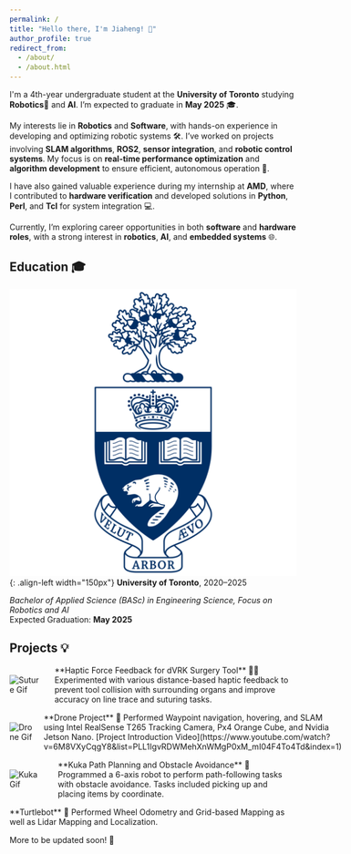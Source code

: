 ```yaml
---
permalink: /
title: "Hello there, I'm Jiaheng! 👋"
author_profile: true
redirect_from: 
  - /about/
  - /about.html
---
```


I'm a 4th-year undergraduate student at the **University of Toronto** studying **Robotics**🤖 and **AI**. I’m expected to graduate in **May 2025** 🎓.

My interests lie in **Robotics** and **Software**, with hands-on experience in developing and optimizing robotic systems 🛠. I’ve worked on projects involving **SLAM algorithms**, **ROS2**, **sensor integration**, and **robotic control systems**. My focus is on **real-time performance optimization** and **algorithm development** to ensure efficient, autonomous operation 🚗.

I have also gained valuable experience during my internship at **AMD**, where I contributed to **hardware verification** and developed solutions in **Python**, **Perl**, and **Tcl** for system integration 💻.

Currently, I’m exploring career opportunities in both **software** and **hardware roles**, with a strong interest in **robotics**, **AI**, and **embedded systems** 🌐.

## Education 🎓
![UofT Logo](/images/uoft.png){: .align-left width="150px"}
**University of Toronto**, 2020–2025  

*Bachelor of Applied Science (BASc) in Engineering Science, Focus on Robotics and AI*  
Expected Graduation: **May 2025**

## Projects 💡

<div style="display: flex; align-items: center; margin-bottom: 15px;">
  <img src="/images/suture.gif" alt="Suture Gif" style="width: 200px; margin-right: 20px;">
  <div>
    **Haptic Force Feedback for dVRK Surgery Tool** 🏥💉  
    Experimented with various distance-based haptic feedback to prevent tool collision with surrounding organs and improve accuracy on line trace and suturing tasks.
  </div>
</div>

<div style="display: flex; align-items: center; margin-bottom: 15px;">
  <img src="/images/drone.gif" alt="Drone Gif" style="width: 200px; margin-right: 20px;">
  <div>
    **Drone Project** 🚁  
    Performed Waypoint navigation, hovering, and SLAM using Intel RealSense T265 Tracking Camera, Px4 Orange Cube, and Nvidia Jetson Nano.  
    [Project Introduction Video](https://www.youtube.com/watch?v=6M8VXyCqgY8&list=PLL1IgvRDWMehXnWMgP0xM_mI04F4To4Td&index=1)
  </div>
</div>

<div style="display: flex; align-items: center; margin-bottom: 15px;">
  <img src="/images/kuka.gif" alt="Kuka Gif" style="width: 200px; margin-right: 20px;">
  <div>
    **Kuka Path Planning and Obstacle Avoidance** 🤖  
    Programmed a 6-axis robot to perform path-following tasks with obstacle avoidance. Tasks included picking up and placing items by coordinate.
  </div>
</div>

<div style="margin-bottom: 15px;">
  **Turtlebot** 🐢  
  Performed Wheel Odometry and Grid-based Mapping as well as Lidar Mapping and Localization.
</div>

More to be updated soon! 🚀

